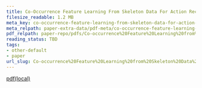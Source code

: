 ```yaml
---
title: Co-Occurrence Feature Learning From Skeleton Data For Action Recognition And Detection With Hierarchical Aggregation
filesize_readable: 1.2 MB
meta_key: co-occurrence-feature-learning-from-skeleton-data-for-action-recognition-and-detection-with-hierarchical-aggregation
meta_relpath: paper-extra-data/pdf-meta/co-occurrence-feature-learning-from-skeleton-data-for-action-recognition-and-detection-with-hierarchical-aggregation.yaml
pdf_relpath: paper-repo/pdfs/Co-occurrence%20Feature%20Learning%20from%20Skeleton%20Data%20for%20Action%20Recognition%20and%20Detection%20with%20Hierarchical%20Aggregation.pdf
reading_status: TBD
tags:
- other-default
- paper
url_slug: Co-occurrence%20Feature%20Learning%20from%20Skeleton%20Data%20for%20Action%20Recognition%20and%20Detection%20with%20Hierarchical%20Aggregation
---
```


[pdf(local)](../../paper-repo/pdfs/Co-occurrence%20Feature%20Learning%20from%20Skeleton%20Data%20for%20Action%20Recognition%20and%20Detection%20with%20Hierarchical%20Aggregation.pdf)

